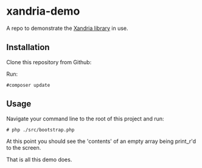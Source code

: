 # xandria-demo

A repo to demonstrate the [Xandria library](https://github.com/johnniewalker/xandria) in use.

## Installation

Clone this repository from Github:

Run:

~~~~
#composer update
~~~~


## Usage

Navigate your command line to the root of this project and run:

~~~~
# php ./src/bootstrap.php
~~~~

At this point you should see the 'contents' of an empty array being print_r'd to the screen.

That is all this demo does.

